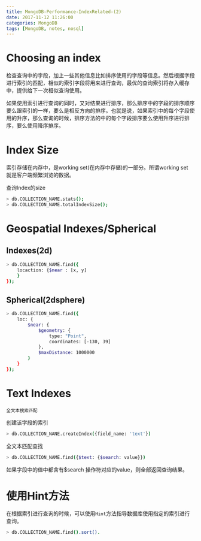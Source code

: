 ```yaml
---
title: MongoDB-Performance-IndexRelated-(2)
date: 2017-11-12 11:26:00
categories: MongoDB
tags: [MongoDB, notes, nosql]
---
```


# Choosing an index

检查查询中的字段，加上一些其他信息比如排序使用的字段等信息。然后根据字段进行索引的匹配，相似的索引字段将用来进行查询，最优的查询索引将存入缓存中，提供给下一次相似查询使用。


如果使用索引进行查询的同时，又对结果进行排序，那么排序中的字段的排序顺序要么跟索引的一样，要么是相反方向的排序。也就是说，如果索引中的每个字段使用的升序，那么查询的时候，排序方法的中的每个字段排序要么使用升序进行排序，要么使用降序排序。

# Index Size
索引存储在内存中，是working set(在内存中存储)的一部分。所谓working set 就是客户端频繁浏览的数据。

查询Index的size

```bash
> db.COLLECTION_NAME.stats();
> db.COLLECTION_NAME.totalIndexSize();
```

# Geospatial Indexes/Spherical

## Indexes(2d)

```bash
> db.COLLECTION_NAME.find({
    locaction: {$near : [x, y]
    }
});
```

## Spherical(2dsphere)

```bash
> db.COLLECTION_NAME.find({
    loc: {
        $near: {
            $geometry: {
                type: "Point",
                coordinates: [-130, 39]
            },
            $maxDistance: 1000000
        }
    }
});
```

# Text Indexes
    全文本搜索匹配

创建该字段的索引

```bash
> db.COLLECTION_NANE.createIndex({field_name: 'text'})
```

全文本匹配查找
```bash
> db.COLLECTION_NAME.find({$text: {$search: value}})
```
如果字段中的值中都含有$search 操作符对应的value，则全部返回查询结果。

# 使用Hint方法
在根据索引进行查询的时候，可以使用`Hint`方法指导数据库使用指定的索引进行查询。

```bash
> db.COLLECTION_NAME.find().sort().
```